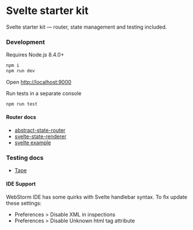 # Svelte starter kit

Svelte starter kit — router, state management and testing included.

### Development
Requires Node.js 8.4.0+ 

```bash
npm i
npm run dev
```

Open [http://localhost:9000](http://localhost:9000)

Run tests in a separate console
```bash
npm run test
```

#### Router docs
* [abstract-state-router](https://github.com/TehShrike/abstract-state-router)
* [svelte-state-renderer](https://github.com/TehShrike/svelte-state-renderer)
* [svelte example](https://github.com/TehShrike/state-router-example/tree/efa9f57c4bf436c2379d7aa562874699a6e82a8a/implementations/svelte)

### Testing docs
* [Tape](https://github.com/substack/tape)
 
#### IDE Support
WebStorm IDE has some quirks with Svelte handlebar syntax. To fix update these settings:
* Preferences > Disable XML in inspections
* Preferences > Disable Unknown html tag attribute
